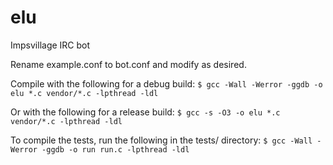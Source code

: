 elu
===

Impsvillage IRC bot

Rename example.conf to bot.conf and modify as desired.

Compile with the following for a debug build:
```$ gcc -Wall -Werror -ggdb -o elu *.c vendor/*.c -lpthread -ldl```

Or with the following for a release build:
```$ gcc -s -O3 -o elu *.c vendor/*.c -lpthread -ldl```

To compile the tests, run the following in the tests/ directory:
```$ gcc -Wall -Werror -ggdb -o run run.c -lpthread -ldl```
